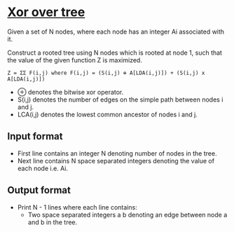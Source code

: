 # [Xor over tree][link]

Given a set of N nodes, where each node has an integer Ai associated with it.

Construct a rooted tree using N nodes which is rooted at node 1, such that the value of the given function Z is maximized.

    Z = ΣΣ F(i,j) where F(i,j) = (S(i,j) ⊕ A[LDA(i,j)]) + (S(i,j) x A[LDA(i,j)])

- ⊕ denotes the bitwise xor operator.
- S(i,j) denotes the number of edges on the simple path between nodes i and j.
- LCA(i,j) denotes the lowest common ancestor of nodes i and j.

## Input format

- First line contains an integer N denoting number of nodes in the tree.
- Next line contains N space separated integers denoting the value of each node i.e. Ai.

## Output format

- Print N - 1 lines where each line contains:
  - Two space separated integers a b denoting an edge between node a and b in the tree.

[link]: https://www.hackerearth.com/practice/algorithms/graphs/graph-representation/practice-problems/approximate/xor-over-tree-29dfb939/
